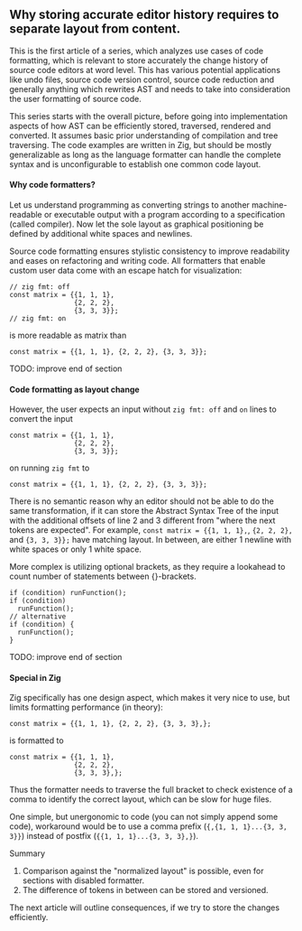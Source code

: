 ## Why storing accurate editor history requires to separate layout from content.

This is the first article of a series, which analyzes use cases of code
formatting, which is relevant to store accurately the change history of
source code editors at word level.
This has various potential applications like undo files, source code version 
control, source code reduction and generally anything which rewrites AST 
and needs to take into consideration the user formatting of source code.

This series starts with the overall picture, before going into implementation
aspects of how AST can be efficiently stored, traversed, rendered and converted.
It assumes basic prior understanding of compilation and tree traversing.
The code examples are written in Zig, but should be mostly generalizable 
as long as the language formatter can handle the complete syntax and is
unconfigurable to establish one common code layout.

#### Why code formatters?

Let us understand programming as converting strings to another machine-readable
or executable output with a program according to a specification (called compiler).
Now let the sole layout as graphical positioning be defined by additional
white spaces and newlines.

Source code formatting ensures stylistic consistency to improve readability
and eases on refactoring and writing code.
All formatters that enable custom user data come with an escape hatch for
visualization:
```
// zig fmt: off
const matrix = {{1, 1, 1},
                {2, 2, 2},
                {3, 3, 3}};
// zig fmt: on
```
is more readable as matrix than
```
const matrix = {{1, 1, 1}, {2, 2, 2}, {3, 3, 3}};
```

TODO: improve end of section

#### Code formatting as layout change

However, the user expects an input without `zig fmt: off` and `on` lines to
convert the input
```
const matrix = {{1, 1, 1},
                {2, 2, 2},
                {3, 3, 3}};
```
on running `zig fmt` to
```
const matrix = {{1, 1, 1}, {2, 2, 2}, {3, 3, 3}};
```

There is no semantic reason why an editor should not be able to do the same
transformation, if it can store the Abstract Syntax Tree of the input with
the additional offsets of line 2 and 3 different from "where the next tokens
are expected".
For example, `const matrix = {{1, 1, 1},`, `{2, 2, 2},` and `{3, 3, 3}};`
have matching layout.
In between, are either 1 newline with white spaces or only 1 white space.

More complex is utilizing optional brackets, as they require a lookahead to
count number of statements between {}-brackets.
```
if (condition) runFunction();
if (condition)
  runFunction();
// alternative
if (condition) {
  runFunction();
}
```

TODO: improve end of section

#### Special in Zig
Zig specifically has one design aspect, which makes it very nice to use, but
limits formatting performance (in theory):
```
const matrix = {{1, 1, 1}, {2, 2, 2}, {3, 3, 3},};
```
is formatted to
```
const matrix = {{1, 1, 1},
                {2, 2, 2},
                {3, 3, 3},};
```
Thus the formatter needs to traverse the full bracket to check existence of a
comma to identify the correct layout, which can be slow for huge files.

One simple, but unergonomic to code (you can not simply append some code),
workaround would be to use a comma prefix (`{,{1, 1, 1}...{3, 3, 3}}`)
instead of postfix (`{{1, 1, 1}...{3, 3, 3},}`).

Summary
1. Comparison against the "normalized layout" is possible, even for sections
with disabled formatter.
2. The difference of tokens in between can be stored and versioned.

The next article will outline consequences, if we try to store the changes
efficiently.
